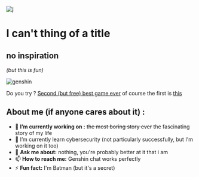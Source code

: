 ![j]()

# I can't thing of a title

## no inspiration

*(but this is fun)*

![genshin](https://malmal.fra1.digitaloceanspaces.com/userdata/profile-images/qn3JLg1r9CMVFlc2R3zU2JaWkmo2/profile-Zz3tXCPnFFMhHFW0jmhUY-original.png)

Do you try ?
[Second (but free) best game ever](https://genshin.hoyoverse.com/en/home) of course the first is [this](https://finalfantasyxv.square-enix-games.com/)

## About me (if anyone cares about it) :

- 🔭 __I’m currently working on :__ ~~the most boring story ever~~ the fascinating story of my life
- 🌱 I’m currently learn cybersecurity (not particularly successfully, but I'm working on it too)
- 💬 __Ask me about:__ nothing, you're probably better at it that i am
- 📫 __How to reach me:__ Genshin chat works perfectly
- ⚡ __Fun fact:__ I'm Batman (but it's a secret)



